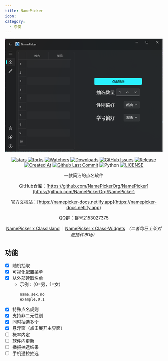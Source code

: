 ```yaml
---
title: NamePicker
icon: 
category:
  - 杂类
---
```


<div align="center">

![main](images/main.png)

[![stars](https://img.shields.io/github/stars/NamePickerOrg/NamePicker?label=Stars)](https://github.com/NamePickerOrg/NamePicker) [![forks](https://img.shields.io/github/forks/NamePickerOrg/NamePicker?label=Forks)](https://github.com/NamePickerOrg/NamePicker) [![Watchers](https://img.shields.io/github/watchers/NamePickerOrg/NamePicker?style=social)](https://github.com/NamePickerOrg/NamePicker/watchers) [![Downloads](https://img.shields.io/github/downloads/NamePickerOrg/NamePicker/total?style=social&label=Downloads&logo=github)](https://github.com/NamePickerOrg/NamePicker/releases/latest) [![GitHub Issues](https://img.shields.io/github/issues-search/NamePickerOrg/NamePicker?query=is%3Aopen&style=flat&logo=github&label=Issues&color=%233fb950)](https://github.com/NamePickerOrg/NamePicker/issues) [![Release](https://img.shields.io/github/v/release/NamePickerOrg/NamePicker?style=flat&color=%233fb950&label=正式版)](https://github.com/NamePickerOrg/NamePicker/releases/latest)  [![Created At](https://img.shields.io/github/created-at/NamePickerOrg/NamePicker)](https://github.com/NamePickerOrg/NamePicker) [![Github Last Commit](https://img.shields.io/github/last-commit/NamePickerOrg/NamePicker)](https://github.com/NamePickerOrg/NamePicker/commits/master) ![Python](https://img.shields.io/badge/Python-3776AB?logo=python&logoColor=white&style=flat) [![LICENSE](https://img.shields.io/badge/License-GPLv3-red.svg "LICENSE")](https://github.com/NamePickerOrg/NamePicker/blob/master/LICENSE)

一款简洁的点名软件

GitHub仓库：[https://github.com/NamePickerOrg/NamePicker](https://github.com/NamePickerOrg/NamePicker)

官方文档站：[https://namepicker-docs.netlify.app](https://namepicker-docs.netlify.app)

QQ群：[群号2153027375](https://qm.qq.com/q/WzhU4u6nYG)

[NamePicker x ClassIsland](https://github.com/NamePickerOrg/NamePicker4CI) ｜[NamePicker x Class-Widgets](https://github.com/NamePickerOrg/NamePicker4CW) *（二者均已上架对应插件市场）*

</div>

## 功能
- [x] 随机抽取
- [x] 可视化配置菜单
- [x] 从外部读取名单
  - 示例：（0=男，1=女）
    ```csv
    name,sex,no
    example,0,1
    ```
- [x] 特殊点名规则
- [x] 支持非二元性别
- [X] 同时抽选多个
- [X] 悬浮窗（点击展开主界面）
- [ ] 概率内定
- [ ] 软件内更新
- [ ] 播报抽选结果
- [ ] 手机遥控抽选
